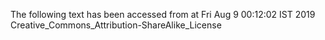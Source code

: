 The following text has been accessed from at Fri Aug 9 00:12:02 IST 2019
Creative_Commons_Attribution-ShareAlike_License
